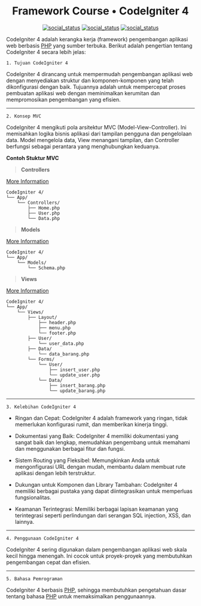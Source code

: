 <h1 align="center">Framework Course • CodeIgniter 4</h1>

<p align="center">
    <a href="https://github.com/Mingaili/Mingaili/releases/download/framework/CodeIgniter.4.zip"><img alt="social_status" src="https://img.shields.io/badge/CodeIgniter 4 Install-gray?logoColor=4285F4&logo=Google Drive&style=for-the-badge"></a>
    <a href="https://getcomposer.org/download/"><img alt="social_status" src="https://img.shields.io/badge/Composer Install-gray?logoColor=885630&logo=Composer&style=for-the-badge"></a>
    <a href="https://www.apachefriends.org/download.html"><img alt="social_status" src="https://img.shields.io/badge/XAMPP Install-gray?logoColor=FB7A24&logo=XAMPP&style=for-the-badge"></a>
</p>

<!-- ---------------------------------------------------------------------------------------------------- -->

CodeIgniter 4 adalah kerangka kerja (framework) pengembangan aplikasi web berbasis [PHP] yang sumber terbuka. Berikut adalah pengertian tentang CodeIgniter 4 secara lebih jelas:

    1. Tujuan CodeIgniter 4

CodeIgniter 4 dirancang untuk mempermudah pengembangan aplikasi web dengan menyediakan struktur dan komponen-komponen yang telah dikonfigurasi dengan baik. Tujuannya adalah untuk mempercepat proses pembuatan aplikasi web dengan meminimalkan kerumitan dan mempromosikan pengembangan yang efisien.

---

    2. Konsep MVC

CodeIgniter 4 mengikuti pola arsitektur MVC (Model-View-Controller). Ini memisahkan logika bisnis aplikasi dari tampilan pengguna dan pengelolaan data. Model mengelola data, View menangani tampilan, dan Controller berfungsi sebagai perantara yang menghubungkan keduanya.

**Contoh Stuktur MVC**

> **Controllers**

[More Information](https://github.com/Mingaili/Mingaili/tree/main/framework/)
```
CodeIgniter 4/
└── App/
    └── Controllers/
        ├── Home.php
        ├── User.php
        └── Data.php
```

> **Models**

[More Information](https://github.com/Mingaili/Mingaili/tree/main/framework/)
```
CodeIgniter 4/
└── App/
    └── Models/
        └── Schema.php
```

> **Views**

[More Information](https://github.com/Mingaili/Mingaili/tree/main/framework/)
```
CodeIgniter 4/
└── App/
    └── Views/
        ├── Layout/
            ├── header.php
            ├── menu.php
            └── footer.php
        ├── User/
            └── user_data.php
        ├── Data/
            └── data_barang.php
        └── Forms/
            └── User/
                ├── insert_user.php
                └── update_user.php
            └── Data/
                ├── insert_barang.php
                └── update_barang.php
```

---

    3. Kelebihan CodeIgniter 4

- Ringan dan Cepat: CodeIgniter 4 adalah framework yang ringan, tidak memerlukan konfigurasi rumit, dan memberikan kinerja tinggi.

- Dokumentasi yang Baik: CodeIgniter 4 memiliki dokumentasi yang sangat baik dan lengkap, memudahkan pengembang untuk memahami dan menggunakan berbagai fitur dan fungsi.

- Sistem Routing yang Fleksibel: Memungkinkan Anda untuk mengonfigurasi URL dengan mudah, membantu dalam membuat rute aplikasi dengan lebih terstruktur.

- Dukungan untuk Komponen dan Library Tambahan: CodeIgniter 4 memiliki berbagai pustaka yang dapat diintegrasikan untuk memperluas fungsionalitas.

- Keamanan Terintegrasi: Memiliki berbagai lapisan keamanan yang terintegrasi seperti perlindungan dari serangan SQL injection, XSS, dan lainnya.

---

    4. Penggunaan CodeIgniter 4

CodeIgniter 4 sering digunakan dalam pengembangan aplikasi web skala kecil hingga menengah. Ini cocok untuk proyek-proyek yang membutuhkan pengembangan cepat dan efisien.

---

    5. Bahasa Pemrograman

CodeIgniter 4 berbasis [PHP], sehingga membutuhkan pengetahuan dasar tentang bahasa [PHP] untuk memaksimalkan penggunaannya.
    
<!-- ---------------------------------------------------------------------------------------------------- -->

[PHP]: https://github.com/Mingaili/Mingaili/tree/main/php/